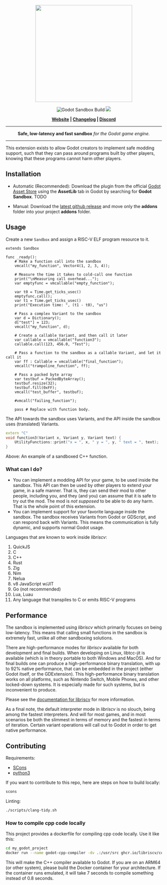 <p align="center">
<img src="https://github.com/libriscv/godot-sandbox/blob/main/banner.png?raw=true" width="312px"/>
</p>
<p align="center">

<p align="center">
        <img src="https://github.com/libriscv/godot-sandbox/actions/workflows/runner.yml/badge.svg?branch=main"
            alt="Godot Sandbox Build"></a>
        <img src="https://img.shields.io/badge/Godot-4.2-%23478cbf?logo=godot-engine&logoColor=white" />
</p>

<p align = "center">
    <strong>
        <a href="https://libriscv.no">Website</a> | <a href="https://github.com/libriscv/godot-sandbox/blob/main/CHANGELOG.md">Changelog</a> | <a href="https://discord.gg/n4GcXr66X5">Discord</a>
    </strong>
</p>


-----

<p align = "center">
<b>Safe, low-latency and fast sandbox</b>
<i>for the Godot game engine.</i>
</p>

-----

This extension exists to allow Godot creators to implement safe modding support, such that they can pass around programs built by other players, knowing that these programs cannot harm other players.


## Installation

- Automatic (Recommended): Download the plugin from the official [Godot Asset Store](.) using the **AssetLib** tab in Godot by searching for **Godot Sandbox**. TODO

- Manual: Download the [latest github release](https://github.com/libriscv/godot-sandbox/releases/latest) and move only the **addons** folder into your project **addons** folder.

## Usage

Create a new `Sandbox` and assign a RISC-V ELF program resource to it.

```gdscript
extends Sandbox

func _ready():
	# Make a function call into the sandbox
	vmcall("my_function", Vector4(1, 2, 3, 4));

	# Measure the time it takes to cold-call one function
	print("\nMeasuring call overhead...");
	var emptyfunc = vmcallable("empty_function");

	var t0 = Time.get_ticks_usec()
	emptyfunc.call();
	var t1 = Time.get_ticks_usec()
	print("Execution time: ", (t1 - t0), "us")

	# Pass a complex Variant to the sandbox
	var d = Dictionary();
	d["test"] = 123;
	vmcall("my_function", d);

	# Create a callable Variant, and then call it later
	var callable = vmcallable("function3");
	callable.call(123, 456.0, "Test");

	# Pass a function to the sandbox as a callable Variant, and let it call it
	var ff : Callable = vmcallable("final_function");
	vmcall("trampoline_function", ff);

	# Pass a packed byte array
	var testbuf = PackedByteArray();
	testbuf.resize(32);
	testbuf.fill(0xFF);
	vmcall("test_buffer", testbuf);

	#vmcall("failing_function");

	pass # Replace with function body.
```

The API towards the sandbox uses Variants, and the API inside the sandbox uses (translated) Variants.

```C++
extern "C"
void function3(Variant x, Variant y, Variant text) {
	UtilityFunctions::print("x = ", x, " y = ", y, " text = ", text);
}
```

Above: An example of a sandboxed C++ function.

### What can I do?

- You can implement a modding API for your game, to be used inside the sandbox. This API can then be used by other players to extend your game, in a safe manner. That is, they can send their mod to other people, including you, and they (and you) can assume that it is safe to try out the mod. The mod is *not supposed* to be able to do any harm. That is the whole point of this extension.
- You can implement support for your favorite language inside the sandbox. The sandbox receives Variants from Godot or GDScript, and can respond back with Variants. This means the communication is fully dynamic, and supports normal Godot usage. 

Languages that are known to work inside _libriscv_:
1. QuickJS
2. C
3. C++
4. Rust
5. Zig
6. Nim
7. Nelua
8. v8 JavaScript w/JIT
9. Go (not recommended)
10. Lua, Luau
11. Any language that transpiles to C or emits RISC-V programs

## Performance

The sandbox is implemented using _libriscv_ which primarily focuses on being low-latency. This means that calling small functions in the sandbox is extremely fast, unlike all other sandboxing solutions.

There are high-performance modes for _libriscv_ available for both development and final builds. When developing on Linux, libtcc-jit is available (which is in theory portable to both Windows and MacOS). And for final builds one can produce a high-performance binary translation, with up to 92% native performance, that can be embedded in the project (either Godot itself, or the GDExtension). This high-performance binary translation works on all platforms, such as Nintendo Switch, Mobile Phones, and other locked-down systems. It is especially made for such systems, but is inconvenient to produce.

Please see the [documentation for libriscv](https://github.com/libriscv/libriscv) for more information.

As a final note, the default interpreter mode in _libriscv_ is no slouch, being among the fastest interpreters. And will for most games, and in most scenarios be both the slimmest in terms of memory and the fastest in terms of iteration. Certain variant operations will call out to Godot in order to get native performance.

## Contributing

Requirements:
- [SCons](https://www.scons.org)
- [python3](https://www.python.org)

If you want to contribute to this repo, here are steps on how to build locally:

```sh
scons
```

Linting:

```sh
./scripts/clang-tidy.sh
```

### How to compile cpp code locally

This project provides a dockerfile for compiling cpp code locally. Use it like this:

```sh
cd my_godot_project
docker run --name godot-cpp-compiler -dv .:/usr/src ghcr.io/libriscv/compiler
```

This will make the C++ compiler available to Godot. If you are on an ARM64 (or other system), please build the Docker container for your architecture. If the container runs emulated, it will take 7 seconds to compile something instead of 0.8 seconds.
